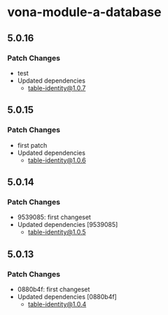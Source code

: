# vona-module-a-database

## 5.0.16

### Patch Changes

- test
- Updated dependencies
  - table-identity@1.0.7

## 5.0.15

### Patch Changes

- first patch
- Updated dependencies
  - table-identity@1.0.6

## 5.0.14

### Patch Changes

- 9539085: first changeset
- Updated dependencies [9539085]
  - table-identity@1.0.5

## 5.0.13

### Patch Changes

- 0880b4f: first changeset
- Updated dependencies [0880b4f]
  - table-identity@1.0.4
